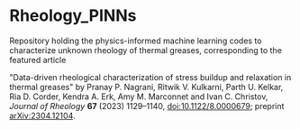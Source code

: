 # Rheology_PINNs

Repository holding the physics-informed machine learning codes to characterize unknown rheology of thermal greases, corresponding to the featured article 

"Data-driven rheological characterization of stress buildup and relaxation in thermal greases" by Pranay P. Nagrani, Ritwik V. Kulkarni, Parth U. Kelkar, Ria D. Corder, Kendra A. Erk, Amy M. Marconnet and Ivan C. Christov, _Journal of Rheology_ **67** (2023) 1129&ndash;1140, [doi:10.1122/8.0000679](https://dx.doi.org/10.1122/8.0000679); preprint [arXiv:2304.12104](https://arxiv.org/abs/2304.12104).
